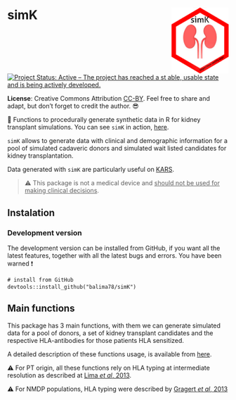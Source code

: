 
<!-- README.md is generated from README.Rmd. Please edit that file -->

# simK <img src="man/figures/logo.png" height="150" align="right"/>

[![Project Status: Active – The project has reached a st able, usable
state and is being actively
developed.](https://www.repostatus.org/badges/latest/active.svg)](https://www.repostatus.org/#active)

**License**: Creative Commons Attribution
[CC-BY](https://creativecommons.org/licenses/by/2.0/). Feel free to
share and adapt, but don’t forget to credit the author. :sunglasses:

:dart: Functions to procedurally generate synthetic data in R for kidney
transplant simulations. You can see `simK` in action,
[here](https://simk.netlify.app/).

`simK` allows to generate data with clinical and demographic information
for a pool of simulated cadaveric donors and simulated wait listed
candidates for kidney transplantation.

Data generated with `simK` are particularly useful on
[KARS](https://balima.shinyapps.io/kars/).

> :warning: This package is not a medical device and <ins>should not be
> used for making clinical decisions</ins>.

## Instalation

### Development version

The development version can be installed from GitHub, if you want all
the latest features, together with all the latest bugs and errors. You
have been warned :exclamation:

    # install from GitHub
    devtools::install_github("balima78/simK")

## Main functions

This package has 3 main functions, with them we can generate simulated
data for a pool of donors, a set of kidney transplant candidates and the
respective HLA-antibodies for those patients HLA sensitized.

A detailed description of these functions usage, is available from
[here](https://simk.netlify.app/articles/simk.html).

:warning: For PT origin, all these functions rely on HLA typing at
intermediate resolution as described at [Lima *et al*,
2013](https://12f11c1f-960a-f627-594d-b8ce276384f7.filesusr.com/ugd/3e838e_dc548dede99a4db5869c3d2c20c2d16f.pdf?index=true).

:warning: For NMDP populations, HLA typing were described by [Gragert
*et al*,
2013](https://reader.elsevier.com/reader/sd/pii/S0198885913001821?token=885F05F0FAD857548C932A5CC40B6962CD7A9FC589A73FC6DECE56D6E4E247587E06D755C16D9F2EA425111289B5DC2F&originRegion=eu-west-1&originCreation=20220222173605)
